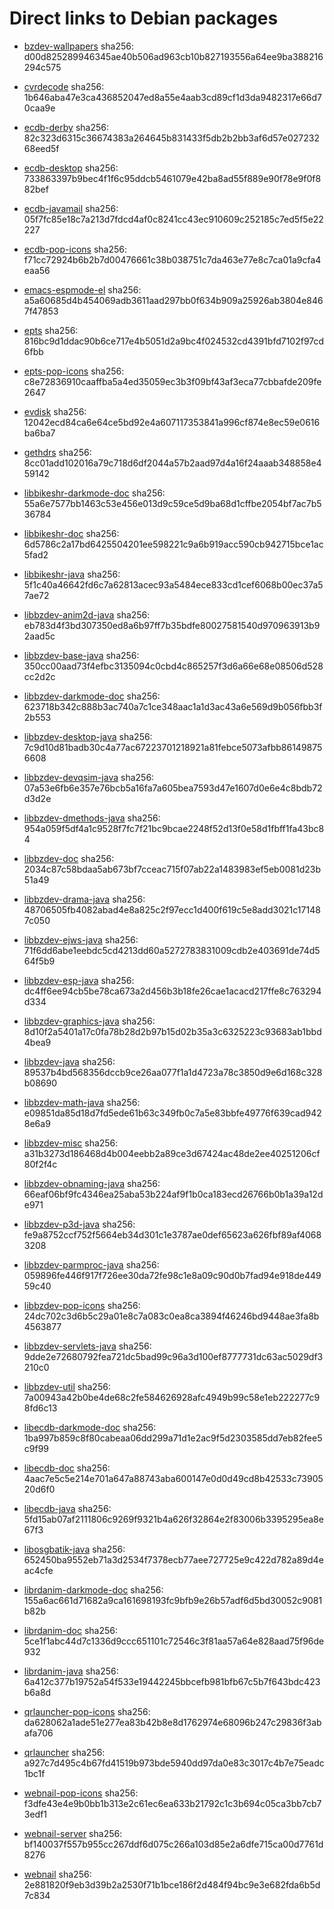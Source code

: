 # Direct links to Debian packages
 
  - [bzdev-wallpapers](./archive/pool/contrib/b/bzdev-wallpapers/bzdev-wallpapers_1.0.0_all.deb)
    sha256: d00d825289946345ae40b506ad963cb10b827193556a64ee9ba388216294c575
 
  - [cvrdecode](./archive/pool/contrib/c/cvrdecode/cvrdecode_1.4_all.deb)
    sha256: 1b646aba47e3ca436852047ed8a55e4aab3cd89cf1d3da9482317e66d70caa9e
 
  - [ecdb-derby](./archive/pool/contrib/e/ecdb-derby/ecdb-derby_0.1.8_all.deb)
    sha256: 82c323d6315c36674383a264645b831433f5db2b2bb3af6d57e02723268eed5f
 
  - [ecdb-desktop](./archive/pool/contrib/e/ecdb-desktop/ecdb-desktop_0.1.8_all.deb)
    sha256: 733863397b9bec4f1f6c95ddcb5461079e42ba8ad55f889e90f78e9f0f882bef
 
  - [ecdb-javamail](./archive/pool/contrib/e/ecdb-javamail/ecdb-javamail_0.1.7_all.deb)
    sha256: 05f7fc85e18c7a213d7fdcd4af0c8241cc43ec910609c252185c7ed5f5e22227
 
  - [ecdb-pop-icons](./archive/pool/contrib/e/ecdb-pop-icons/ecdb-pop-icons_0.1.8_all.deb)
    sha256: f71cc72924b6b2b7d00476661c38b038751c7da463e77e8c7ca01a9cfa4eaa56
 
  - [emacs-espmode-el](./archive/pool/contrib/e/emacs-espmode-el/emacs-espmode-el_1.1_all.deb)
    sha256: a5a60685d4b454069adb3611aad297bb0f634b909a25926ab3804e8467f47853
 
  - [epts](./archive/pool/contrib/e/epts/epts_1.1.34_all.deb)
    sha256: 816bc9d1ddac90b6ce717e4b5051d2a9bc4f024532cd4391bfd7102f97cd6fbb
 
  - [epts-pop-icons](./archive/pool/contrib/e/epts-pop-icons/epts-pop-icons_1.1.34_all.deb)
    sha256: c8e72836910caaffba5a4ed35059ec3b3f09bf43af3eca77cbbafde209fe2647
 
  - [evdisk](./archive/pool/contrib/e/evdisk/evdisk_1.13.1_all.deb)
    sha256: 12042ecd84ca6e64ce5bd92e4a607117353841a996cf874e8ec59e0616ba6ba7
 
  - [gethdrs](./archive/pool/contrib/g/gethdrs/gethdrs_1.1.1_all.deb)
    sha256: 8cc01add102016a79c718d6df2044a57b2aad97d4a16f24aaab348858e459142
 
  - [libbikeshr-darkmode-doc](./archive/pool/contrib/libb/libbikeshr-darkmode-doc/libbikeshr-darkmode-doc_1.4.9_all.deb)
    sha256: 55a6e7577bb1463c53e456e013d9c59ce5d9ba68d1cffbe2054bf7ac7b536784
 
  - [libbikeshr-doc](./archive/pool/contrib/libb/libbikeshr-doc/libbikeshr-doc_1.4.9_all.deb)
    sha256: 6d5786c2a17bd6425504201ee598221c9a6b919acc590cb942715bce1ac5fad2
 
  - [libbikeshr-java](./archive/pool/contrib/libb/libbikeshr-java/libbikeshr-java_1.4.9_all.deb)
    sha256: 5f1c40a46642fd6c7a62813acec93a5484ece833cd1cef6068b00ec37a57ae72
 
  - [libbzdev-anim2d-java](./archive/pool/contrib/libb/libbzdev-anim2d-java/libbzdev-anim2d-java_2.1.102_all.deb)
    sha256: eb783d4f3bd307350ed8a6b97ff7b35bdfe80027581540d970963913b92aad5c
 
  - [libbzdev-base-java](./archive/pool/contrib/libb/libbzdev-base-java/libbzdev-base-java_2.1.102_all.deb)
    sha256: 350cc00aad73f4efbc3135094c0cbd4c865257f3d6a66e68e08506d528cc2d2c
 
  - [libbzdev-darkmode-doc](./archive/pool/contrib/libb/libbzdev-darkmode-doc/libbzdev-darkmode-doc_2.1.102_all.deb)
    sha256: 623718b342c888b3ac740a7c1ce348aac1a1d3ac43a6e569d9b056fbb3f2b553
 
  - [libbzdev-desktop-java](./archive/pool/contrib/libb/libbzdev-desktop-java/libbzdev-desktop-java_2.1.102_all.deb)
    sha256: 7c9d10d81badb30c4a77ac67223701218921a81febce5073afbb861498756608
 
  - [libbzdev-devqsim-java](./archive/pool/contrib/libb/libbzdev-devqsim-java/libbzdev-devqsim-java_2.1.102_all.deb)
    sha256: 07a53e6fb6e357e76bcb5a16fa7a605bea7593d47e1607d0e6e4c8bdb72d3d2e
 
  - [libbzdev-dmethods-java](./archive/pool/contrib/libb/libbzdev-dmethods-java/libbzdev-dmethods-java_2.1.102_all.deb)
    sha256: 954a059f5df4a1c9528f7fc7f21bc9bcae2248f52d13f0e58d1fbff1fa43bc84
 
  - [libbzdev-doc](./archive/pool/contrib/libb/libbzdev-doc/libbzdev-doc_2.1.102_all.deb)
    sha256: 2034c87c58bdaa5ab673bf7cceac715f07ab22a1483983ef5eb0081d23b51a49
 
  - [libbzdev-drama-java](./archive/pool/contrib/libb/libbzdev-drama-java/libbzdev-drama-java_2.1.102_all.deb)
    sha256: 48706505fb4082abad4e8a825c2f97ecc1d400f619c5e8add3021c171487c050
 
  - [libbzdev-ejws-java](./archive/pool/contrib/libb/libbzdev-ejws-java/libbzdev-ejws-java_2.1.102_all.deb)
    sha256: 71f6dd6abe1eebdc5cd4213dd60a5272783831009cdb2e403691de74d564f5b9
 
  - [libbzdev-esp-java](./archive/pool/contrib/libb/libbzdev-esp-java/libbzdev-esp-java_2.1.102_all.deb)
    sha256: dc4ff6ee94cb5be78ca673a2d456b3b18fe26cae1acacd217ffe8c763294d334
 
  - [libbzdev-graphics-java](./archive/pool/contrib/libb/libbzdev-graphics-java/libbzdev-graphics-java_2.1.102_all.deb)
    sha256: 8d10f2a5401a17c0fa78b28d2b97b15d02b35a3c6325223c93683ab1bbd4bea9
 
  - [libbzdev-java](./archive/pool/contrib/libb/libbzdev-java/libbzdev-java_2.1.102_all.deb)
    sha256: 89537b4bd568356dccb9ce26aa077f1a1d4723a78c3850d9e6d168c328b08690
 
  - [libbzdev-math-java](./archive/pool/contrib/libb/libbzdev-math-java/libbzdev-math-java_2.1.102_all.deb)
    sha256: e09851da85d18d7fd5ede61b63c349fb0c7a5e83bbfe49776f639cad9428e6a9
 
  - [libbzdev-misc](./archive/pool/contrib/libb/libbzdev-misc/libbzdev-misc_2.1.102_all.deb)
    sha256: a31b3273d186468d4b004eebb2a89ce3d67424ac48de2ee40251206cf80f2f4c
 
  - [libbzdev-obnaming-java](./archive/pool/contrib/libb/libbzdev-obnaming-java/libbzdev-obnaming-java_2.1.102_all.deb)
    sha256: 66eaf06bf9fc4346ea25aba53b224af9f1b0ca183ecd26766b0b1a39a12de971
 
  - [libbzdev-p3d-java](./archive/pool/contrib/libb/libbzdev-p3d-java/libbzdev-p3d-java_2.1.102_all.deb)
    sha256: fe9a8752ccf752f5664eb34d301c1e3787ae0def65623a626fbf89af40683208
 
  - [libbzdev-parmproc-java](./archive/pool/contrib/libb/libbzdev-parmproc-java/libbzdev-parmproc-java_2.1.102_all.deb)
    sha256: 059896fe446f917f726ee30da72fe98c1e8a09c90d0b7fad94e918de44959c40
 
  - [libbzdev-pop-icons](./archive/pool/contrib/libb/libbzdev-pop-icons/libbzdev-pop-icons_2.1.102_all.deb)
    sha256: 24dc702c3d6b5c29a01e8c7a083c0ea8ca3894f46246bd9448ae3fa8b4563877
 
  - [libbzdev-servlets-java](./archive/pool/contrib/libb/libbzdev-servlets-java/libbzdev-servlets-java_2.1.102_all.deb)
    sha256: 9dde2e72680792fea721dc5bad99c96a3d100ef8777731dc63ac5029df3210c0
 
  - [libbzdev-util](./archive/pool/contrib/libb/libbzdev-util/libbzdev-util_2.1.102_all.deb)
    sha256: 7a00943a42b0be4de68c2fe584626928afc4949b99c58e1eb222277c98fd6c13
 
  - [libecdb-darkmode-doc](./archive/pool/contrib/libe/libecdb-darkmode-doc/libecdb-darkmode-doc_0.1.7_all.deb)
    sha256: 1ba997b859c8f80cabeaa06dd299a71d1e2ac9f5d2303585dd7eb82fee5c9f99
 
  - [libecdb-doc](./archive/pool/contrib/libe/libecdb-doc/libecdb-doc_0.1.7_all.deb)
    sha256: 4aac7e5c5e214e701a647a88743aba600147e0d0d49cd8b42533c7390520d6f0
 
  - [libecdb-java](./archive/pool/contrib/libe/libecdb-java/libecdb-java_0.1.7_all.deb)
    sha256: 5fd15ab07af2111806c9269f9321b4a626f32864e2f83006b3395295ea8e67f3
 
  - [libosgbatik-java](./archive/pool/contrib/libo/libosgbatik-java/libosgbatik-java_0.4.2_all.deb)
    sha256: 652450ba9552eb71a3d2534f7378ecb77aee727725e9c422d782a89d4eac4cfe
 
  - [librdanim-darkmode-doc](./archive/pool/contrib/libr/librdanim-darkmode-doc/librdanim-darkmode-doc_1.4.13_all.deb)
    sha256: 155a6ac661d71682a9ca161698193fc9bfb9e26b57adf6d5bd30052c9081b82b
 
  - [librdanim-doc](./archive/pool/contrib/libr/librdanim-doc/librdanim-doc_1.4.13_all.deb)
    sha256: 5ce1f1abc44d7c1336d9ccc651101c72546c3f81aa57a64e828aad75f96de932
 
  - [librdanim-java](./archive/pool/contrib/libr/librdanim-java/librdanim-java_1.4.13_all.deb)
    sha256: 6a412c377b19752a54f533e19442245bbcefb981bfb67c5b7f643bdc423b6a8d
 
  - [qrlauncher-pop-icons](./archive/pool/contrib/q/qrlauncher-pop-icons/qrlauncher-pop-icons_1.14_all.deb)
    sha256: da628062a1ade51e277ea83b42b8e8d1762974e68096b247c29836f3abafa706
 
  - [qrlauncher](./archive/pool/contrib/q/qrlauncher/qrlauncher_1.14_all.deb)
    sha256: a927c7d495c4b67fd41519b973bde5940dd97da0e83c3017c4b7e75eadc1bc1f
 
  - [webnail-pop-icons](./archive/pool/contrib/w/webnail-pop-icons/webnail-pop-icons_1.6.28_all.deb)
    sha256: f3dfe43e4e9b0bb1b313e2c61ec6ea633b21792c1c3b694c05ca3bb7cb73edf1
 
  - [webnail-server](./archive/pool/contrib/w/webnail-server/webnail-server_1.6.28_all.deb)
    sha256: bf140037f557b955cc267ddf6d075c266a103d85e2a6dfe715ca00d7761d8276
 
  - [webnail](./archive/pool/contrib/w/webnail/webnail_1.6.28_all.deb)
    sha256: 2e881820f9eb3d39b2a2530f71b1bce186f2d484f94bc9e3e682fda6b5d7c834
